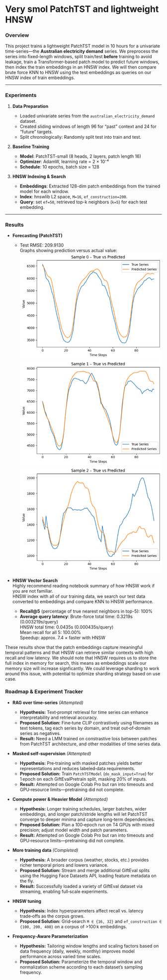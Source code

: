 # Very smol PatchTST and lightweight HNSW

### Overview
This project trains a lightweight PatchTST model in 10 hours for a univariate time-series—the **Australian electricity demand** series. We preprocess the series into fixed-length windows, split train/test **before** training to avoid leakage, train a Transformer-based patch model to predict future windows, then index the train embeddings in an HNSW index. We will then compare brute force KNN to HNSW using the test embeddings as queries on our HNSW index of train embeddings.

---

### Experiments

1. **Data Preparation**  
   - Loaded univariate series from the `australian_electricity_demand` dataset.  
   - Created sliding windows of length 96 for “past” context and 24 for “future” targets.  
   - Split chronologically: Randomly split test into train and test.

2. **Baseline Training**  
   - **Model**: PatchTST-small (8 heads, 2 layers, patch length 16)  
   - **Optimizer**: AdamW, learning rate = 2 × 10⁻⁴  
   - **Schedule**: 10 epochs, batch size = 128  

3. **HNSW Indexing & Search**  
   - **Embeddings**: Extracted 128-dim patch embeddings from the trained model for each window.  
   - **Index**: hnswlib L2 space, `M=16`, `ef_construction=200`.  
   - **Query**: set `ef=50`, retrieved top-k neighbors (`k=5`) for each test embedding.

---

### Results

- **Forecasting (PatchTST)**  
  - Test RMSE: 209.9130    
  Graphs showing prediction versus actual value:     
![alt text](graphs/output.png)
![alt text](graphs/output1.png)
![alt text](graphs/output2.png)

- **HNSW Vector Search**  
Highly recommend reading notebook summary of how HNSW work if you are not familiar.  
HNSW index with all of our training data, we search our test data converted to embeddings and compare KNN to HNSW performance.
  - **Recall@5** (percentage of true nearest neighbors in top-5): 100%
  - **Average query latency**: Brute-force total time: 0.3219s (0.003219s/query)     
                               HNSW total time: 0.0435s (0.000435s/query)     
                               Mean recall for all 5: 100.00%    
                               Speedup: approx. 7.4 × faster with HNSW    

These results show that the patch embeddings capture meaningful temporal patterns and that HNSW can retrieve similar contexts with high recall and low latency. We should note that HNSW requires us to store the full index in memory for search, this means as embeddings scale our memory size will increase signficantly. We could leverage sharding to work around this issue, with potential to optimize sharding strategy based on use case.


### Roadmap & Experiment Tracker

- **RAG over time‑series** _(Attempted)_ 
  - **Hypothesis:** Text‑prompt retrieval for time series can enhance interpretability and retrieval accuracy.  
  - **Proposed Solution:** Fine‑tune CLIP contrastively using filenames as text tokens, tag each series by domain, and treat out‑of‑domain series as negatives.  
  - **Result:** Need a LMM trained on constrastive loss between patches from PatchTST architecture, and other modalities of time series data.   

- **Masked self‑supervision** _(Attempted)_  
  - **Hypothesis:** Pre‑training with masked patches yields better representations and reduces labeled‑data requirements.  
  - **Proposed Solution:** Train `PatchTSTModel` (`do_mask_input=True`) for 1 epoch on each GiftEvalPretrain split, masking 20% of inputs.  
  - **Result:** Attempted on Google Colab Pro but ran into timeouts and GPU‑resource limits—pretraining did not complete.
 
- **Compute power & Heavier Model** _(Attempted)_  
  - **Hypothesis:** Longer training schedules, larger batches, wider embeddings, and longer patch/stride lengths will let PatchTST converge to deeper minima and capture long‑term dependencies.  
  - **Proposed Solution:** Plan a 100‑epoch run on T4 GPUs with mixed precision; adjust model width and patch parameters.  
  - **Result:** Attempted on Google Colab Pro but ran into timeouts and GPU‑resource limits—pretraining did not complete.  

- **More training data** _(Completed)_  
  - **Hypothesis:** A broader corpus (weather, stocks, etc.) provides richer temporal priors and lowers variance.  
  - **Proposed Solution:** Stream and merge additional GiftEval splits using the Hugging Face Datasets API, loading feature metadata on the fly.  
  - **Result:** Successfully loaded a variety of GiftEval dataset via streaming, enabling full‑scale experiments.  

- **HNSW tuning**  
  - **Hypothesis:** Index hyperparameters affect recall vs. latency trade‑offs as the corpus grows.  
  - **Proposed Solution:** Grid‑search `M ∈ {16, 32}` and `ef_construction ∈ {100, 200, 400}` on a corpus of >100 k embeddings.  


- **Frequency‑Aware Parameterization**  
  - **Hypothesis:** Tailoring window lengths and scaling factors based on data frequency (daily, weekly, monthly) improves model performance across varied time scales.  
  - **Proposed Solution:** Parameterize the temporal window and normalization scheme according to each dataset’s sampling frequency.  
